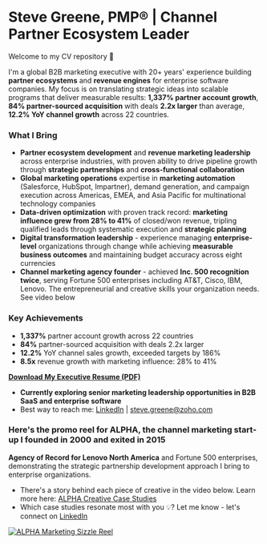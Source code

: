 # Steve Greene, PMP® | Channel Partner Ecosystem Leader

Welcome to my CV repository 👋  

I'm a global B2B marketing executive with 20+ years' experience building **partner ecosystems** and **revenue engines** for enterprise software companies. My focus is on translating strategic ideas into scalable programs that deliver measurable results: **1,337% partner account growth**, **84% partner-sourced acquisition** with deals **2.2x larger** than average, **12.2% YoY channel growth** across 22 countries.

### What I Bring 
- **Partner ecosystem development** and **revenue marketing leadership** across enterprise industries, with proven ability to drive pipeline growth through **strategic partnerships** and **cross-functional collaboration**
- **Global marketing operations** expertise in **marketing automation** (Salesforce, HubSpot, Impartner), demand generation, and campaign execution across Americas, EMEA, and Asia Pacific for multinational technology companies  
- **Data-driven optimization** with proven track record: **marketing influence grew from 28% to 41%** of closed/won revenue, tripling qualified leads through systematic execution and **strategic planning**
- **Digital transformation leadership** - experience managing **enterprise-level** organizations through change while achieving **measurable business outcomes** and maintaining budget accuracy across eight currencies
- **Channel marketing agency founder** - achieved **Inc. 500 recognition twice**, serving Fortune 500 enterprises including AT&T, Cisco, IBM, Lenovo. The entrepreneurial and creative skills your organization needs. See video below

### Key Achievements
- **1,337%** partner account growth across 22 countries
- **84%** partner-sourced acquisition with deals 2.2x larger  
- **12.2%** YoY channel sales growth, exceeded targets by 186%
- **8.5x** revenue growth with marketing influence: 28% to 41%

**[Download My Executive Resume (PDF)](./Steve-Greene-Partner-Ecosystem-Leader.pdf)**
- **Currently exploring senior marketing leadership opportunities in B2B SaaS and enterprise software**
- Best way to reach me: [LinkedIn](https://www.linkedin.com/in/stevegreene) | steve.greene@zoho.com

### Here's the promo reel for ALPHA, the channel marketing start-up I founded in 2000 and exited in 2015
**Agency of Record for Lenovo North America** and Fortune 500 enterprises, demonstrating the strategic partnership development approach I bring to enterprise organizations.

- There's a story behind each piece of creative in the video below. Learn more here: [ALPHA Creative Case Studies](https://drive.google.com/file/d/1OVkm7q24GpStjWue7R6WpQhlSE0YCQiZ/view?usp=sharing)
- Which case studies resonate most with you 💡? Let me know - let's connect on [LinkedIn](https://www.linkedin.com/in/stevegreene)

[![ALPHA Marketing Sizzle Reel](https://img.youtube.com/vi/A78Dprv7m3M/0.jpg)](https://youtu.be/A78Dprv7m3M)
